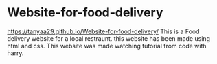 # Website-for-food-delivery
https://tanyaa29.github.io/Website-for-food-delivery/
This is a Food delivery website for a local restraunt. 
this website has been made using html and css.
This website was made watching tutorial from code with harry.
